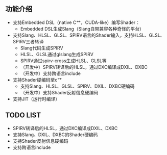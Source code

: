 ## 功能介绍
- 支持Embedded DSL（native C艹，CUDA-like）编写Shader：
  - Embedded DSL生成Slang（Slang自带兼容各种奇怪的平台）
- 支持Slang、HLSL、GLSL、SPIRV语言的Shader输入，支持HLSL、GLSL、SPIRV三者转译
  - Slang代码生成SPIRV
  - HLSL、GLSL通过glslang生成SPIRV
  - SPIRV通过spirv-cross生成HLSL、GLSL等
  - （开发中）SPIRV转译后的HLSL，通过DXC编译成DXIL、DXBC
  - （开发中）支持跨语言include
- 支持Shader硬编码至c艹
  - 支持Slang、HLSL、GLSL、SPIRV、DXIL、DXBC硬编码
  - （开发中）支持Shader反射信息硬编码
- 支持JIT（运行时编译）

## TODO LIST
- SPIRV转译后的HLSL，通过DXC编译成DXIL、DXBC
- 支持Slang、DXIL、DXBC的Shader硬编码
- 支持Shader反射信息硬编码
- 支持跨语言include
